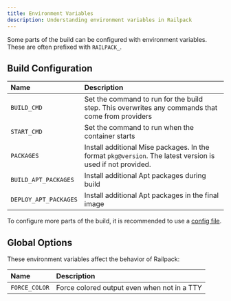 ```yaml
---
title: Environment Variables
description: Understanding environment variables in Railpack
---
```


Some parts of the build can be configured with environment variables. These are
often prefixed with `RAILPACK_`.

## Build Configuration

| Name                  | Description                                                                                                |
| :-------------------- | :--------------------------------------------------------------------------------------------------------- |
| `BUILD_CMD`           | Set the command to run for the build step. This overwrites any commands that come from providers           |
| `START_CMD`           | Set the command to run when the container starts                                                           |
| `PACKAGES`            | Install additional Mise packages. In the format `pkg@version`. The latest version is used if not provided. |
| `BUILD_APT_PACKAGES`  | Install additional Apt packages during build                                                               |
| `DEPLOY_APT_PACKAGES` | Install additional Apt packages in the final image                                                         |

To configure more parts of the build, it is recommended to use a [config file](/config/file).

## Global Options

These environment variables affect the behavior of Railpack:

| Name          | Description                                 |
| :------------ | :------------------------------------------ |
| `FORCE_COLOR` | Force colored output even when not in a TTY |

